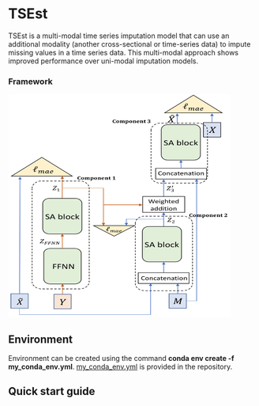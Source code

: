 # TSEst
TSEst is a multi-modal time series imputation model that can use an additional modality (another cross-sectional or time-series data) to impute missing values in a time series data. This multi-modal approach shows improved performance over uni-modal imputation models. 

### **Framework**
<img src="https://github.com/compbiolabucf/TSEst/blob/main/Fig-1.png" width="450" height="450">

## Environment
Environment can be created using the command **conda env create -f my_conda_env.yml**. [my_conda_env.yml](https://github.com/compbiolabucf/TSEst/blob/main/my_conda_env.yml) is provided in the repository. 

## Quick start guide

